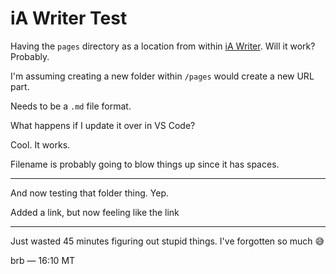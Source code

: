 # iA Writer Test

Having the `pages` directory as a location from within [iA Writer](https://ia.net/writer). Will it work? Probably.

I'm assuming creating a new folder within `/pages` would create a new URL part.

Needs to be a `.md` file format.

What happens if I update it over in VS Code?

Cool. It works.

Filename is probably going to blow things up since it has spaces.

---

And now testing that folder thing. Yep.

Added a link, but now feeling like the link

---

Just wasted 45 minutes figuring out stupid things. I've forgotten so much 😅

brb — 16:10 MT
